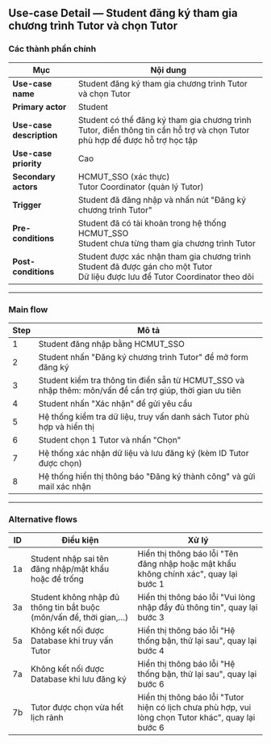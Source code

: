 ## Use-case Detail — Student đăng ký tham gia chương trình Tutor và chọn Tutor

### Các thành phần chính

| Mục | Nội dung |
|--|--|
| **Use-case name** | Student đăng ký tham gia chương trình Tutor và chọn Tutor |
| **Primary actor** | Student |
| **Use-case description** | Student có thể đăng ký tham gia chương trình Tutor, điền thông tin cần hỗ trợ và chọn Tutor phù hợp để được hỗ trợ học tập |
| **Use-case priority** | Cao |
| **Secondary actors** | HCMUT_SSO (xác thực)<br>Tutor Coordinator (quản lý Tutor) |
| **Trigger** | Student đã đăng nhập và nhấn nút "Đăng ký chương trình Tutor" |
| **Pre-conditions** | Student đã có tài khoản trong hệ thống HCMUT_SSO <br> Student chưa từng tham gia chương trình Tutor |
| **Post-conditions** | Student được xác nhận tham gia chương trình <br> Student đã được gán cho một Tutor <br> Dữ liệu được lưu để Tutor Coordinator theo dõi |

---

### Main flow 

| Step | Mô tả |
|--|--|
| 1 | Student đăng nhập bằng HCMUT_SSO |
| 2 | Student nhấn "Đăng ký chương trình Tutor" để mở form đăng ký |
| 3 | Student kiểm tra thông tin điền sẵn từ HCMUT_SSO và nhập thêm: môn/vấn đề cần trợ giúp, thời gian ưu tiên |
| 4 | Student nhấn "Xác nhận" để gửi yêu cầu |
| 5 | Hệ thống kiểm tra dữ liệu, truy vấn danh sách Tutor phù hợp và hiển thị |
| 6 | Student chọn 1 Tutor và nhấn "Chọn" |
| 7 | Hệ thống xác nhận dữ liệu và lưu đăng ký (kèm ID Tutor được chọn) |
| 8 | Hệ thống hiển thị thông báo "Đăng ký thành công" và gửi mail xác nhận |

---

### Alternative flows

| ID | Điều kiện | Xử lý |
|--|--|--|
| 1a | Student nhập sai tên đăng nhập/mật khẩu hoặc để trống | Hiển thị thông báo lỗi "Tên đăng nhập hoặc mật khẩu không chính xác", quay lại bước 1 |
| 3a | Student không nhập đủ thông tin bắt buộc (môn/vấn đề, thời gian,…) | Hiển thị thông báo lỗi "Vui lòng nhập đầy đủ thông tin", quay lại bước 3 |
| 5a | Không kết nối được Database khi truy vấn Tutor | Hiển thị thông báo lỗi "Hệ thống bận, thử lại sau", quay lại bước 4 |
| 7a | Không kết nối được Database khi lưu đăng ký | Hiển thị thông báo lỗi "Hệ thống bận, thử lại sau", quay lại bước 6 |
| 7b | Tutor được chọn vừa hết lịch rảnh | Hiển thị thông báo lỗi "Tutor hiện có lịch chưa phù hợp, vui lòng chọn Tutor khác", quay lại bước 6 |
